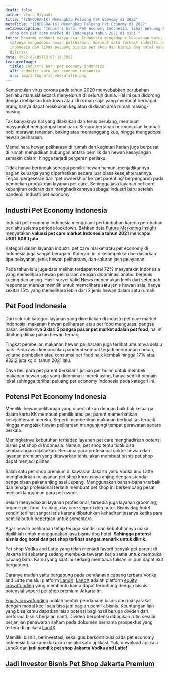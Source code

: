 ```yaml
---
draft: false
author: Vlora Riyandi
title: "[INFOGRAFIK] Menangkap Peluang Pet Economy di 2022"
metaTitle: "[INFOGRAFIK] Menangkap Peluang Pet Economy di 2022"
metaDescription: "Industri baru: Pet economy Indonesia, lihat peluang bisnis pet
  shop dan pet care market di Indonesia tahun 2021 di sini."
intro: Pandemi membuat masyarakat Indonesia mengadopsi kebiasaan baru, salah
  satunya mengadopsi hewan peliharaan. Berikut data terkait industri pet economy
  Indonesia dan lihat peluang bisnis pet shop dan bisnis dog hotel yang patut
  dilirik!
date: 2022-08-05T13:07:18.705Z
featuredImage:
  title: industri baru pet economy indonesia
  alt: industri baru pet economy indonesia
  src: img/infografis_vodkalatte.png
---
```

Kemunculan virus corona pada tahun 2020 menyebabkan perubahan perilaku manusia secara menyeluruh di seluruh dunia. Hal ini pun didorong dengan kebijakan lockdown atau ‘di rumah saja’ yang membuat berbagai orang hanya dapat melakukan kegiatan di dalam area rumah masing-masing.

Tak banyaknya hal yang dilakukan dan terus berulang, membuat masyarakat mengadopsi hobi baru. Secara bertahap bermunculan kembali hobi merawat tanaman, baking atau memanggang kue, hingga mengadopsi hewan peliharaan.

Memelihara hewan peliharaan di rumah dan kegiatan harian juga berpusat di rumah menjadikan hubungan antara pemilik dan hewan kesayangan semakin dalam, hingga terjadi pergeran perilaku.

Tidak hanya bertindak sebagai pemilik hewan namun, menjadikannya bagian keluarga yang diperhatikan secara luar biasa kesejahteraannya. Terjadi pergeseran dari ‘pet ownership’ ke ‘pet parenting’ berpengaruh pada pembelian produk dan layanan pet care. Sehingga jasa layanan pet care kebanjiran orderan dan menghadirkannya sebagai industri baru setelah pandemi, industri pet economy.

## Industri Pet Economy Indonesia

Industri pet economy Indonesia mengalami pertumbuhan karena perubahan perilaku selama periode lockdown. Bahkan data [Future Marketing Insight](https://www.futuremarketinsights.com/reports/indonesia-pet-care-market) menyatakan **valuasi pet care market Indonesia tahun 2021** mencapai  **US$1.909.1 juta**. 

Kategori dalam layanan industri pet care market atau pet economy di Indonesia juga sangat beragam. Kategori ini dikelompokkan berdasarkan tipe pelayanan, jenis hewan peliharaan, dan saluran jasa pelayanan. 

Pada tahun lalu juga data melihat terdapat total 72% masyarakat Indonesia yang memelihara hewan peliharaan dengan didominasi anabul berjenis kucing dan anjing. Hasil survei Valid News menemukan lebih dari setengah responden mereka memilih untuk memelihara satu jenis hewan saja, hanya sekitar 15% yang memelihara lebih dari 2 jenis hewan dalam satu rumah.

## Pet Food Indonesia

Dari seluruh kategori layanan yang disediakan di industri pet care market Indonesia, makanan hewan peliharaan atau pet food menguasai pangsa pasar. Setidaknya **3 dari 5 pangsa pasar pet market adalah pet food**, hal ini dihitung diluar pakan hewan ternak. 

Tingkat pembelian makanan hewan peliharaan juga terlihat umumnya selalu naik. Pada awal kemunculan pandemi sempat terjadi penurunan namun, volume pembelian atau konsumsi pet food naik kembali hingga 17% atau 932.2 juta kg di tahun 2021 lalu. 

Daya beli para pet parent berkisar 1 jutaan per bulan untuk membeli makanan hewan saja yang didominasi merek asing, hanya sedikit pemain lokal sehingga terlihat peluang pet economy Indonesia pada kategori ini.

## Potensi Pet Economy Indonesia

Memiliki hewan peliharaan yang diperhatikan dengan baik bak keluarga dalam kartu KK membuat pemilik atau pet parent memerhatikan kesejahteraan mereka. Seperti memberikan makanan berkualitas terbaik hingga mengajak hewan peliharaan mengunjungi tempat perawatan secara berkala.

Meningkatnya kebutuhan terhadap layanan pet care menghadirkan potensi bisnis pet shop di Indonesia. Namun, pet shop tentu tidak bisa sembarangan dijalankan. Bersama para profesional dokter hewan dan layanan premium yang ditawarkan tentu akan membuat bisnis pet shop dapat menjadi pilihan.

Salah satu pet shop premium di kawasan Jakarta yaitu Vodka and Latte menghadirkan pelayanan pet shop khususnya anjing dengan standar pengelolaan pakar anjing asal Jepang. Menggunakan bahan-bahan terbaik dan tenaga profesional terlatih membuat pet shop ini berkembang pesat menjadi langganan para pet owner.

Selain menyediakan layanan profesional, tersedia juga layanan grooming, organic pet food, training, day care seperti dog hotel. Bisnis dog hotel sendiri terlihat sangat laris karena dibutuhkan kehadiran jasanya ketika para pemilik butuh bepergian untuk sementara. 

Agar hewan peliharaan tetap terjaga kondisi dan kebutuhannya maka dipilihlah untuk menggunakan jasa bisnis dog hotel. **Sehingga potensi bisnis dog hotel dan pet shop terlihat sangat menarik untuk dilirik.**

Pet shop Vodka and Latte yang telah menjadi favorit banyak pet parent di Jakarta ini sekarang sedang membuka tawaran kerja sama untuk membuka cabang baru. Kamu yang saat ini sedang membaca tulisan ini pun dapat ikut bergabung. 

Caranya mudah yaitu bergabung pada pendanaan cabang terbaru Vodka and Latte melalui platform [LandX](https://landx.id/). [LandX](https://landx.id/) adalah platform [equity crowdfunding](https://landx.id/) yang membantu kamu dapat terhubung dengan bisnis potensial seperti pet shop premium Jakarta ini.

[Equity crowdfunding](https://landx.id/) adalah bentuk pendanaan bisnis dari masyarakat dengan modal kecil saja bisa jadi bagian pemilik bisnis. Keuntungan lain yang bisa kamu dapatkan ialah potensi bagi hasil berupa dividen dari performa bisnis berjalan nanti. Dividen berpotensi dibagikan rutin sesuai perjanjian penawaran saham pada dokumen bernama prospektus yang tertera di aplikasi [LandX](https://landx.id/).

Memiliki bisnis, berinvestasi, sekaligus berkontribusi pada pet economy Indonesia bisa kamu lakukan melalui satu aplikasi. Yuk, download aplikasi LandX dan **[jadi pemilik pet shop Jakarta Vodka and Latte!](https://landx.id/)**

## [Jadi Investor Bisnis Pet Shop Jakarta Premium](https://landx.id/project/vlcp)